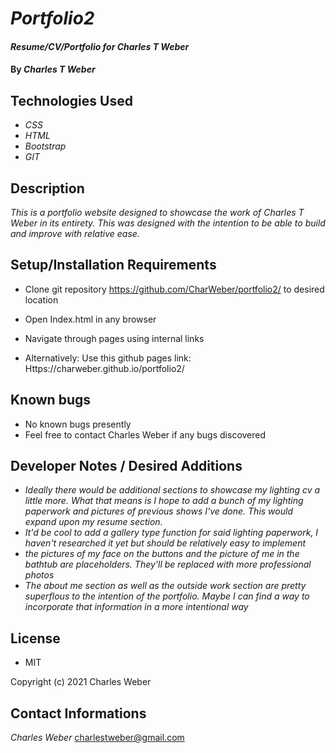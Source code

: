 # _Portfolio2_

#### _Resume/CV/Portfolio for Charles T Weber_

#### By _**Charles T Weber**_

## Technologies Used

* _CSS_
* _HTML_
* _Bootstrap_
* _GIT_

## Description

_This is a portfolio website designed to showcase the work of Charles T Weber in its entirety. This was designed with the intention to be able to build and improve with relative ease._

## Setup/Installation Requirements

* Clone git repository https://github.com/CharWeber/portfolio2/ to desired location
* Open Index.html in any browser
* Navigate through pages using internal links

* Alternatively: Use this github pages link: Https://charweber.github.io/portfolio2/

## Known bugs

* No known bugs presently
* Feel free to contact Charles Weber if any bugs discovered

## Developer Notes / Desired Additions
 * _Ideally there would be additional sections to showcase my lighting cv a little more. What that means is I hope to add a bunch of my lighting paperwork and pictures of previous shows I've done. This would expand upon my resume section._
 * _It'd be cool to add a gallery type function for said lighting paperwork, I haven't researched it yet but should be relatively easy to implement_
 * _the pictures of my face on the buttons and the picture of me in the bathtub are placeholders. They'll be replaced with more professional photos_
 * _The about me section as well as the outside work section are pretty superflous to the intention of the portfolio. Maybe I can find a way to incorporate that information in a more intentional way_

 ## License
  * MIT

Copyright (c) 2021 Charles Weber

## Contact Informations
_Charles Weber_ charlestweber@gmail.com
